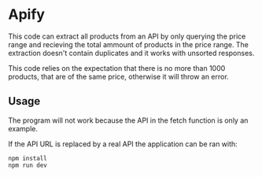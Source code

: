 # Apify

This code can extract all products from an API by only querying the price range and recieving the total ammount of products in the price range. The extraction doesn't contain duplicates and it works with unsorted responses.

This code relies on the expectation that there is no more than 1000 products, that are of the same price, otherwise it will throw an error.

## Usage
The program will not work because the API in the fetch function is only an example.

If the API URL is replaced by a real API the application can be ran with:
```
npm install
npm run dev
```
